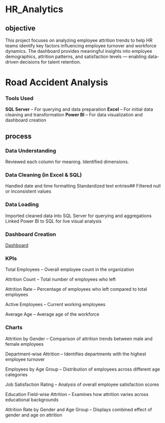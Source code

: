 # HR_Analytics
## objective
This project focuses on analyzing employee attrition trends to help HR teams identify key factors influencing employee turnover and workforce dynamics. The dashboard provides meaningful insights into employee demographics, attrition patterns, and satisfaction levels — enabling data-driven decisions for talent retention.

# Road Accident Analysis

### Tools Used
**SQL Server** – For querying and data preparation
**Excel** – For initial data cleaning and transformation
**Power BI** – For data visualization and dashboard creation
## process
### Data Understanding
  Reviewed each column for meaning.
  Identified dimensions.
### Data Cleaning (in Excel & SQL)
  Handled date and time formatting
  Standardized text entries##
  Filtered null or inconsistent values
### Data Loading
  Imported cleaned data into SQL Server for querying and aggregations
  Linked Power BI to SQL for live visual analysis
### Dashboard Creation
<a href="https://github.com/siddharthsinghnegi/HR_Analytics/blob/main/hr_analysis.pdf">Dashboard</a>

### KPIs 
 Total Employees – Overall employee count in the organization

Attrition Count – Total number of employees who left

Attrition Rate – Percentage of employees who left compared to total employees

Active Employees – Current working employees

Average Age – Average age of the workforce
### Charts
Attrition by Gender – Comparison of attrition trends between male and female employees

Department-wise Attrition – Identifies departments with the highest employee turnover

Employees by Age Group – Distribution of employees across different age categories

Job Satisfaction Rating – Analysis of overall employee satisfaction scores

Education Field-wise Attrition – Examines how attrition varies across educational backgrounds

Attrition Rate by Gender and Age Group – Displays combined effect of gender and age on attrition


